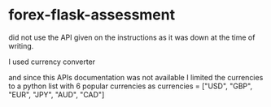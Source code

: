 # forex-flask-assessment

did not use the API given on the instructions as it was down at the time of writing. 

I used currency converter 

and since this APIs documentation was not available I limited the currencies to a python list with 6 popular currencies as currencies = ["USD", "GBP", "EUR", "JPY", "AUD", "CAD"]
